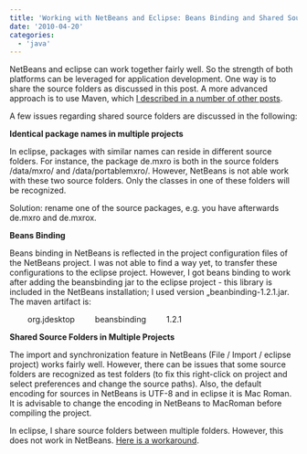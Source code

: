 ```yaml
---
title: 'Working with NetBeans and Eclipse: Beans Binding and Shared Source Folders in NetBeans'
date: '2010-04-20'
categories:
  - 'java'
---
```


NetBeans and eclipse can work together fairly well. So the strength of both platforms can be leveraged for application development. One way is to share the source folders as discussed in this post. A more advanced approach is to use Maven, which [I described in a number of other posts](http://maxrohde.com/2010/05/26/java-modularity-tutorials-osgi-declarative-services-and-maven/).

A few issues regarding shared source folders are discussed in the following:

**Identical package names in multiple projects**

In eclipse, packages with similar names can reside in different source folders. For instance, the package de.mxro is both in the source folders /data/mxro/ and /data/portablemxro/. However, NetBeans is not able work with these two source folders. Only the classes in one of these folders will be recognized.

Solution: rename one of the source packages, e.g. you have afterwards de.mxro and de.mxrox.

**Beans Binding**

Beans binding in NetBeans is reflected in the project configuration files of the NetBeans project. I was not able to find a way yet, to transfer these configurations to the eclipse project. However, I got beans binding to work after adding the beansbinding jar to the eclipse project - this library is included in the NetBeans installation; I used version „beanbinding-1.2.1.jar. The maven artifact is:

<dependency>         <groupId>org.jdesktop</groupId>         <artifactId>beansbinding</artifactId>         <version>1.2.1</version> </dependency>

**Shared Source Folders in Multiple Projects**

The import and synchronization feature in NetBeans (File / Import / eclipse project) works fairly well. However, there can be issues that some source folders are recognized as test folders (to fix this right-click on project and select preferences and change the source paths). Also, the default encoding for sources in NetBeans is UTF-8 and in eclipse it is Mac Roman. It is advisable to change the encoding in NetBeans to MacRoman before compiling the project.

In eclipse, I share source folders between multiple folders. However, this does not work in NetBeans. [Here is a workaround](http://balaji-chopparapu.blogspot.com/2010/02/sharing-source-files-across-projects-in.html).
